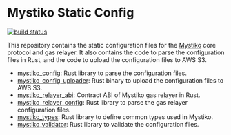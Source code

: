 # Mystiko Static Config

[![build status](https://github.com/mystikonetwork/mystiko-static-config/actions/workflows/build.yml/badge.svg)](https://github.com/mystikonetwork/mystiko-static-config/actions/workflows/build.yml)

This repository contains the static configuration files for the [Mystiko](https://mystiko.network) core protocol and gas
relayer.
It also contains the code to parse the configuration files in Rust, and the code to upload the configuration files to
AWS S3.

* [mystiko_config](./mystiko_config): Rust library to parse the configuration files.
* [mystiko_config_uploader](./mystiko_config_uploader): Rust binary to upload the configuration files to AWS S3.
* [mystiko_relayer_abi](./mystiko_relayer_abi): Contract ABI of Mystiko gas relayer in Rust.
* [mystiko_relayer_config](./mystiko_relayer_config): Rust library to parse the gas relayer configuration files.
* [mystiko_types](./mystiko_types): Rust library to define common types used in Mystiko.
* [mystiko_validator](./mystiko_validator): Rust library to validate the configuration files.
